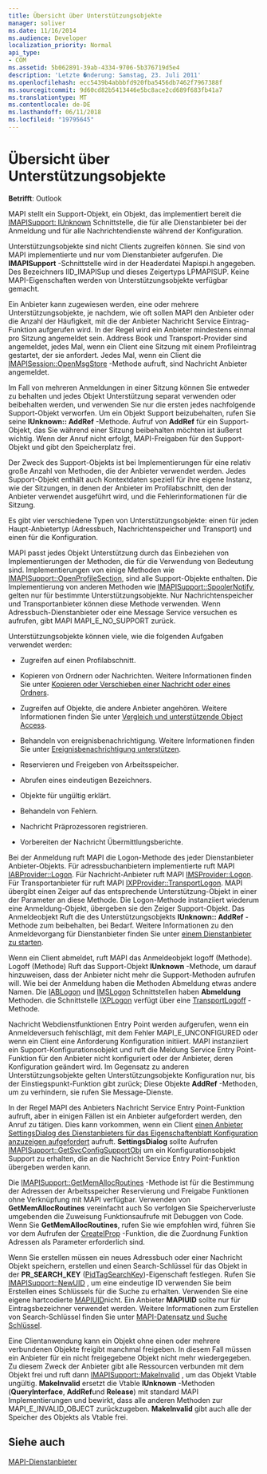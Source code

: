 ```yaml
---
title: Übersicht über Unterstützungsobjekte
manager: soliver
ms.date: 11/16/2014
ms.audience: Developer
localization_priority: Normal
api_type:
- COM
ms.assetid: 5b062891-39ab-4334-9706-5b376719d5e4
description: 'Letzte �nderung: Samstag, 23. Juli 2011'
ms.openlocfilehash: ecc5439b4abbbfd920fba5456db7462f7967388f
ms.sourcegitcommit: 9d60cd82b5413446e5bc8ace2cd689f683fb41a7
ms.translationtype: MT
ms.contentlocale: de-DE
ms.lasthandoff: 06/11/2018
ms.locfileid: "19795645"
---
```

# <a name="support-object-overview"></a>Übersicht über Unterstützungsobjekte

  
  
**Betrifft**: Outlook 
  
MAPI stellt ein Support-Objekt, ein Objekt, das implementiert bereit die [IMAPISupport: IUnknown](imapisupportiunknown.md) Schnittstelle, die für alle Dienstanbieter bei der Anmeldung und für alle Nachrichtendienste während der Konfiguration. 
  
Unterstützungsobjekte sind nicht Clients zugreifen können. Sie sind von MAPI implementierte und nur vom Dienstanbieter aufgerufen. Die **IMAPISupport** -Schnittstelle wird in der Headerdatei Mapispi.h angegeben. Des Bezeichners IID_IMAPISup und dieses Zeigertyps LPMAPISUP. Keine MAPI-Eigenschaften werden von Unterstützungsobjekte verfügbar gemacht. 
  
Ein Anbieter kann zugewiesen werden, eine oder mehrere Unterstützungsobjekte, je nachdem, wie oft sollen MAPI den Anbieter oder die Anzahl der Häufigkeit, mit die der Anbieter Nachricht Service Eintrag-Funktion aufgerufen wird. In der Regel wird ein Anbieter mindestens einmal pro Sitzung angemeldet sein. Address Book und Transport-Provider sind angemeldet, jedes Mal, wenn ein Client eine Sitzung mit einem Profileintrag gestartet, der sie anfordert. Jedes Mal, wenn ein Client die [IMAPISession::OpenMsgStore](imapisession-openmsgstore.md) -Methode aufruft, sind Nachricht Anbieter angemeldet. 
  
Im Fall von mehreren Anmeldungen in einer Sitzung können Sie entweder zu behalten und jedes Objekt Unterstützung separat verwenden oder beibehalten werden, und verwenden Sie nur die ersten jedes nachfolgende Support-Objekt verworfen. Um ein Objekt Support beizubehalten, rufen Sie seine **IUnknown:: AddRef** -Methode. Aufruf von **AddRef** für ein Support-Objekt, das Sie während einer Sitzung beibehalten möchten ist äußerst wichtig. Wenn der Anruf nicht erfolgt, MAPI-Freigaben für den Support-Objekt und gibt den Speicherplatz frei. 
  
Der Zweck des Support-Objekts ist bei Implementierungen für eine relativ große Anzahl von Methoden, die der Anbieter verwendet werden. Jedes Support-Objekt enthält auch Kontextdaten speziell für ihre eigene Instanz, wie der Sitzungen, in denen der Anbieter im Profilabschnitt, den der Anbieter verwendet ausgeführt wird, und die Fehlerinformationen für die Sitzung. 
  
Es gibt vier verschiedene Typen von Unterstützungsobjekte: einen für jeden Haupt-Anbietertyp (Adressbuch, Nachrichtenspeicher und Transport) und einen für die Konfiguration. 
  
MAPI passt jedes Objekt Unterstützung durch das Einbeziehen von Implementierungen der Methoden, die für die Verwendung von Bedeutung sind. Implementierungen von einige Methoden wie [IMAPISupport::OpenProfileSection](imapisupport-openprofilesection.md), sind alle Support-Objekte enthalten. Die Implementierung von anderen Methoden wie [IMAPISupport::SpoolerNotify](imapisupport-spoolernotify.md), gelten nur für bestimmte Unterstützungsobjekte. Nur Nachrichtenspeicher und Transportanbieter können diese Methode verwenden. Wenn Adressbuch-Dienstanbieter oder eine Message Service versuchen es aufrufen, gibt MAPI MAPI_E_NO_SUPPORT zurück.
  
Unterstützungsobjekte können viele, wie die folgenden Aufgaben verwendet werden:
  
- Zugreifen auf einen Profilabschnitt.
    
- Kopieren von Ordnern oder Nachrichten. Weitere Informationen finden Sie unter [Kopieren oder Verschieben einer Nachricht oder eines Ordners](copying-or-moving-a-message-or-a-folder.md).
    
- Zugreifen auf Objekte, die andere Anbieter angehören. Weitere Informationen finden Sie unter [Vergleich und unterstützende Object Access](supporting-object-access-and-comparison.md). 
    
- Behandeln von ereignisbenachrichtigung. Weitere Informationen finden Sie unter [Ereignisbenachrichtigung unterstützen](supporting-event-notification.md).
    
- Reservieren und Freigeben von Arbeitsspeicher.
    
- Abrufen eines eindeutigen Bezeichners.
    
- Objekte für ungültig erklärt.
    
- Behandeln von Fehlern.
    
- Nachricht Präprozessoren registrieren. 
    
- Vorbereiten der Nachricht Übermittlungsberichte. 
    
Bei der Anmeldung ruft MAPI die Logon-Methode des jeder Dienstanbieter Anbieter-Objekts. Für adressbuchanbietern implementierte ruft MAPI [IABProvider::Logon](iabprovider-logon.md). Für Nachricht-Anbieter ruft MAPI [IMSProvider::Logon](imsprovider-logon.md). Für Transportanbieter für ruft MAPI [IXPProvider::TransportLogon](ixpprovider-transportlogon.md). MAPI übergibt einen Zeiger auf das entsprechende Unterstützung-Objekt in einer der Parameter an diese Methode. Die Logon-Methode instanziiert wiederum eine Anmeldung-Objekt, übergeben sie den Zeiger Support-Objekt. Das Anmeldeobjekt Ruft die des Unterstützungsobjekts **IUnknown:: AddRef** -Methode zum beibehalten, bei Bedarf. Weitere Informationen zu den Anmeldevorgang für Dienstanbieter finden Sie unter [einem Dienstanbieter zu starten](starting-a-service-provider.md).
  
Wenn ein Client abmeldet, ruft MAPI das Anmeldeobjekt logoff (Methode). Logoff (Methode) Ruft das Support-Objekt **IUnknown** -Methode, um darauf hinzuweisen, dass der Anbieter nicht mehr die Support-Methoden aufrufen will. Wie bei der Anmeldung haben die Methoden Abmeldung etwas andere Namen. Die [IABLogon](iablogoniunknown.md) und [IMSLogon](imslogoniunknown.md) Schnittstellen haben **Abmeldung** Methoden. die Schnittstelle [IXPLogon](ixplogoniunknown.md) verfügt über eine [TransportLogoff](ixplogon-transportlogoff.md) -Methode. 
  
Nachricht Webdienstfunktionen Entry Point werden aufgerufen, wenn ein Anmeldeversuch fehlschlägt, mit dem Fehler MAPI_E_UNCONFIGURED oder wenn ein Client eine Anforderung Konfiguration initiiert. MAPI instanziiert ein Support-Konfigurationsobjekt und ruft die Meldung Service Entry Point-Funktion für den Anbieter nicht konfiguriert oder der Anbieter, deren Konfiguration geändert wird. Im Gegensatz zu anderen Unterstützungsobjekte gelten Unterstützungsobjekte Konfiguration nur, bis der Einstiegspunkt-Funktion gibt zurück; Diese Objekte **AddRef** -Methoden, um zu verhindern, sie rufen Sie Message-Dienste. 
  
In der Regel MAPI des Anbieters Nachricht Service Entry Point-Funktion aufruft, aber in einigen Fällen ist ein Anbieter aufgefordert werden, den Anruf zu tätigen. Dies kann vorkommen, wenn ein Client [einen Anbieter SettingsDialog des Dienstanbieters für das Eigenschaftenblatt Konfiguration anzuzeigen aufgefordert](imapistatus-settingsdialog.md) aufruft. **SettingsDialog** sollte Aufrufen [IMAPISupport::GetSvcConfigSupportObj](imapisupport-getsvcconfigsupportobj.md) um ein Konfigurationsobjekt Support zu erhalten, die an die Nachricht Service Entry Point-Funktion übergeben werden kann. 
  
Die [IMAPISupport::GetMemAllocRoutines](imapisupport-getmemallocroutines.md) -Methode ist für die Bestimmung der Adressen der Arbeitsspeicher Reservierung und Freigabe Funktionen ohne Verknüpfung mit MAPI verfügbar. Verwenden von **GetMemAllocRoutines** vereinfacht auch So verfolgen Sie Speicherverluste umgebenden die Zuweisung Funktionsaufrufe mit Debuggen von Code. Wenn Sie **GetMemAllocRoutines**, rufen Sie wie empfohlen wird, führen Sie vor dem Aufrufen der [CreateIProp](createiprop.md) -Funktion, die die Zuordnung Funktion Adressen als Parameter erforderlich sind. 
  
Wenn Sie erstellen müssen ein neues Adressbuch oder einer Nachricht Objekt speichern, erstellen und einen Search-Schlüssel für das Objekt in der **PR_SEARCH_KEY** ([PidTagSearchKey](pidtagsearchkey-canonical-property.md))-Eigenschaft festlegen. Rufen Sie [IMAPISupport::NewUID](imapisupport-newuid.md) , um eine eindeutige ID verwenden Sie beim Erstellen eines Schlüssels für die Suche zu erhalten. Verwenden Sie eine eigene hartcodierte [MAPIUID](mapiuid.md)nicht. Ein Anbieter **MAPIUID** sollte nur für Eintragsbezeichner verwendet werden. Weitere Informationen zum Erstellen von Search-Schlüssel finden Sie unter [MAPI-Datensatz und Suche Schlüssel](mapi-record-and-search-keys.md).
  
Eine Clientanwendung kann ein Objekt ohne einen oder mehrere verbundenen Objekte freigibt manchmal freigeben. In diesem Fall müssen ein Anbieter für ein nicht freigegebene Objekt nicht mehr wiedergegeben. Zu diesem Zweck der Anbieter gibt alle Ressourcen verbunden mit dem Objekt frei und ruft dann [IMAPISupport::MakeInvalid](imapisupport-makeinvalid.md) , um das Objekt Vtable ungültig. **MakeInvalid** ersetzt die Vtable **IUnknown** -Methoden (**QueryInterface**, **AddRef**und **Release**) mit standard MAPI Implementierungen und bewirkt, dass alle anderen Methoden zur MAPI_E_INVALID_OBJECT zurückzugeben. **MakeInvalid** gibt auch alle der Speicher des Objekts als Vtable frei. 
  
## <a name="see-also"></a>Siehe auch



[MAPI-Dienstanbieter](mapi-service-providers.md)

